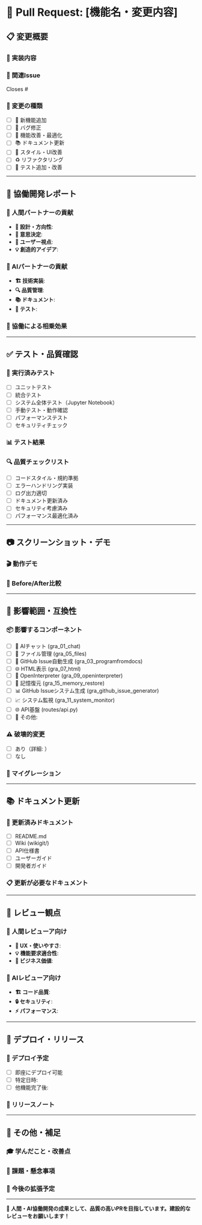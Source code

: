 # 🎯 Pull Request: [機能名・変更内容]

## 📋 変更概要

### 🎯 実装内容
<!-- 何を実装・変更したか -->

### 🔗 関連Issue
<!-- 関連するIssueがあれば -->
Closes #

### 🎨 変更の種類
- [ ] 🚀 新機能追加
- [ ] 🐛 バグ修正
- [ ] 🔧 機能改善・最適化
- [ ] 📚 ドキュメント更新
- [ ] 🎨 スタイル・UI改善
- [ ] ♻️ リファクタリング
- [ ] 🧪 テスト追加・改善

---

## 🤝 協働開発レポート

### 👤 人間パートナーの貢献
<!-- 人間側で担当・決定した部分 -->
- **🎨 設計・方向性**: 
- **👑 意思決定**: 
- **🤝 ユーザー視点**: 
- **💡 創造的アイデア**: 

### 🤖 AIパートナーの貢献  
<!-- AI側で担当・実装した部分 -->
- **🏗️ 技術実装**: 
- **🔍 品質管理**: 
- **📚 ドキュメント**: 
- **🧪 テスト**: 

### 🌟 協働による相乗効果
<!-- 協働することで生まれた価値・改善 -->

---

## ✅ テスト・品質確認

### 🧪 実行済みテスト
- [ ] ユニットテスト
- [ ] 統合テスト  
- [ ] システム全体テスト（Jupyter Notebook）
- [ ] 手動テスト・動作確認
- [ ] パフォーマンステスト
- [ ] セキュリティチェック

### 📊 テスト結果
<!-- テストの実行結果、カバレッジなど -->

### 🔍 品質チェックリスト
- [ ] コードスタイル・規約準拠
- [ ] エラーハンドリング実装
- [ ] ログ出力適切
- [ ] ドキュメント更新済み
- [ ] セキュリティ考慮済み
- [ ] パフォーマンス最適化済み

---

## 📷 スクリーンショット・デモ

### 🎬 動作デモ
<!-- 可能であれば、動作のスクリーンショットや動画 -->

### 🎯 Before/After比較
<!-- 変更前後の比較があれば -->

---

## 🔄 影響範囲・互換性

### 📦 影響するコンポーネント
- [ ] 🤖 AIチャット (gra_01_chat)
- [ ] 📁 ファイル管理 (gra_05_files)  
- [ ] 🎯 GitHub Issue自動生成 (gra_03_programfromdocs)
- [ ] 🌐 HTML表示 (gra_07_html)
- [ ] 🔧 OpenInterpreter (gra_09_openinterpreter)
- [ ] 🧠 記憶復元 (gra_15_memory_restore)
- [ ] 📊 GitHub Issueシステム生成 (gra_github_issue_generator)
- [ ] 📈 システム監視 (gra_11_system_monitor)
- [ ] 🌐 API基盤 (routes/api.py)
- [ ] 🔧 その他: 

### ⚠️ 破壊的変更
- [ ] あり（詳細: ）
- [ ] なし

### 🔄 マイグレーション
<!-- データベースやファイル構造の変更が必要な場合 -->

---

## 📚 ドキュメント更新

### 📝 更新済みドキュメント
- [ ] README.md
- [ ] Wiki (wikigit/)
- [ ] API仕様書
- [ ] ユーザーガイド
- [ ] 開発者ガイド

### 📋 更新が必要なドキュメント
<!-- このPRマージ後に更新が必要なドキュメント -->

---

## 🎯 レビュー観点

### 👤 人間レビューア向け
- **🎨 UX・使いやすさ**: 
- **💡 機能要求適合性**: 
- **🎯 ビジネス価値**: 

### 🤖 AIレビューア向け  
- **🏗️ コード品質**: 
- **🔒 セキュリティ**: 
- **⚡ パフォーマンス**: 

---

## 🚀 デプロイ・リリース

### 📅 デプロイ予定
- [ ] 即座にデプロイ可能
- [ ] 特定日時: 
- [ ] 他機能完了後: 

### 🎯 リリースノート
<!-- 外部向けリリースノートに含める内容 -->

---

## 💭 その他・補足

### 🎓 学んだこと・改善点
<!-- 今回の開発で学んだこと、次回への改善点 -->

### 🤔 課題・懸念事項
<!-- まだ解決していない課題や懸念があれば -->

### 🌟 今後の拡張予定
<!-- この機能の今後の拡張計画があれば -->

---

**🤝 人間・AI協働開発の成果として、品質の高いPRを目指しています。建設的なレビューをお願いします！**
